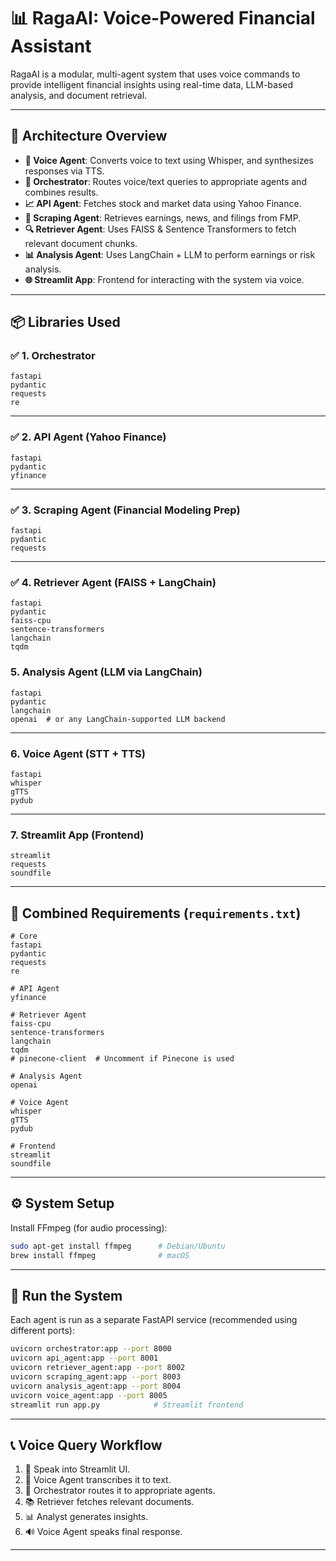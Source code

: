 
# 📊 RagaAI: Voice-Powered Financial Assistant

RagaAI is a modular, multi-agent system that uses voice commands to provide intelligent financial insights using real-time data, LLM-based analysis, and document retrieval.

---

## 🧠 Architecture Overview

- **🎤 Voice Agent**: Converts voice to text using Whisper, and synthesizes responses via TTS.
- **🧭 Orchestrator**: Routes voice/text queries to appropriate agents and combines results.
- **📈 API Agent**: Fetches stock and market data using Yahoo Finance.
- **📰 Scraping Agent**: Retrieves earnings, news, and filings from FMP.
- **🔍 Retriever Agent**: Uses FAISS & Sentence Transformers to fetch relevant document chunks.
- **📊 Analysis Agent**: Uses LangChain + LLM to perform earnings or risk analysis.
- **🌐 Streamlit App**: Frontend for interacting with the system via voice.

---

## 📦 Libraries Used

### ✅ 1. Orchestrator

```
fastapi
pydantic
requests
re
```

---

### ✅ 2. API Agent (Yahoo Finance)

```
fastapi
pydantic
yfinance
```

---

### ✅ 3. Scraping Agent (Financial Modeling Prep)

```
fastapi
pydantic
requests
```

---

### ✅ 4. Retriever Agent (FAISS + LangChain)

```
fastapi
pydantic
faiss-cpu
sentence-transformers
langchain
tqdm
```


### 5. Analysis Agent (LLM via LangChain)

```
fastapi
pydantic
langchain
openai  # or any LangChain-supported LLM backend
```

---

### 6. Voice Agent (STT + TTS)

```
fastapi
whisper
gTTS
pydub
```



---

### 7. Streamlit App (Frontend)

```
streamlit
requests
soundfile
```

---

## 🔧 Combined Requirements (`requirements.txt`)

```
# Core
fastapi
pydantic
requests
re

# API Agent
yfinance

# Retriever Agent
faiss-cpu
sentence-transformers
langchain
tqdm
# pinecone-client  # Uncomment if Pinecone is used

# Analysis Agent
openai

# Voice Agent
whisper
gTTS
pydub

# Frontend
streamlit
soundfile
```

---

## ⚙️ System Setup

Install FFmpeg (for audio processing):
```bash
sudo apt-get install ffmpeg      # Debian/Ubuntu
brew install ffmpeg              # macOS
```

---

## 🚀 Run the System

Each agent is run as a separate FastAPI service (recommended using different ports):

```bash
uvicorn orchestrator:app --port 8000
uvicorn api_agent:app --port 8001
uvicorn retriever_agent:app --port 8002
uvicorn scraping_agent:app --port 8003
uvicorn analysis_agent:app --port 8004
uvicorn voice_agent:app --port 8005
streamlit run app.py            # Streamlit frontend
```

---

## 📞 Voice Query Workflow

1. 🎤 Speak into Streamlit UI.
2. 🧠 Voice Agent transcribes it to text.
3. 🔗 Orchestrator routes it to appropriate agents.
4. 📚 Retriever fetches relevant documents.
5. 📊 Analyst generates insights.
6. 🔊 Voice Agent speaks final response.

---


